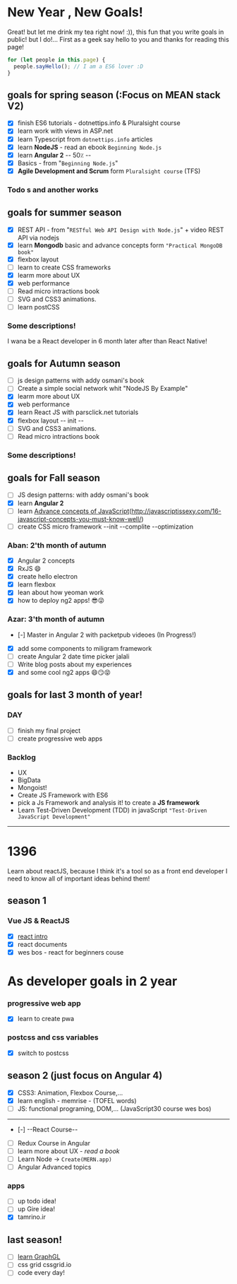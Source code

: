 # New Year , New Goals!

Great! but let me drink my tea right now! :)), this fun that you write goals in public! but I do!...
First as a geek say hello to you and thanks for reading this page!

```js
for (let people in this.page) {
  people.sayHello(); // I am a ES6 lover :D
}
```

## goals for spring season (:Focus on MEAN stack V2)

* [x] finish ES6 tutorials - dotnettips.info & Pluralsight course
* [x] learn work with views in ASP.net
* [x] learn Typescript from `dotnettips.info` articles
* [x] learn **NodeJS** - read an ebook `Beginning Node.js`
* [x] learn **Angular 2** -- 50٪ --
* [x] Basics - from "`Beginning Node.js`"
* [x] **Agile Development and Scrum** form `Pluralsight course` (TFS)

### Todo s and another works

## goals for summer season

* [x] REST API - from "`RESTful Web API Design with Node.js`" + video REST API via nodejs
* [x] learn **Mongodb** basic and advance concepts form `"Practical MongoDB book"`
* [x] flexbox layout
* [ ] learn to create CSS frameworks
* [x] learm more about UX
* [x] web performance
* [ ] Read micro intractions book
* [ ] SVG and CSS3 animations.
* [ ] learn postCSS

### Some descriptions!

I wana be a React developer in 6 month later after than React Native!

## goals for Autumn season

* [ ] js design patterns with addy osmani's book
* [ ] Create a simple social network whit "NodeJS By Example"
* [x] learm more about UX
* [x] web performance
* [x] learn React JS with parsclick.net tutorials
* [x] flexbox layout -- init --
* [ ] SVG and CSS3 animations.
* [ ] Read micro intractions book

### Some descriptions!

## goals for Fall season

* [ ] JS design patterns: with addy osmani's book
* [x] learn **Angular 2**
* [ ] learn [Advance concepts of JavaScript](?)(http://javascriptissexy.com/16-javascript-concepts-you-must-know-well/)
* [ ] create CSS micro framework --init --complite --optimization

### Aban: 2'th month of autumn

* [x] Angular 2 concepts
* [x] RxJS 😄
* [x] create hello electron
* [x] learn flexbox
* [x] lean about how yeoman work
* [x] how to deploy ng2 apps! 😎😜

### Azar: 3'th month of autumn

* [-] Master in Angular 2 with packetpub videoes (In Progress!)
* [x] add some components to miligram framework
* [ ] create Angular 2 date time picker jalali
* [ ] Write blog posts about my experiences
* [x] and some cool ng2 apps 😄😏😝

## goals for last 3 month of year!

### DAY

* [ ] finish my final project
* [ ] create progressive web apps

### Backlog

* UX
* BigData
* Mongoist!
* Create JS Framework with ES6
* pick a Js Framework and analysis it! to create a **JS framework**
* Learn Test-Driven Development (TDD) in javaScript `"Test-Driven JavaScript Development"`

---

# 1396

Learn about reactJS, because I think it's a tool so as a front end developer I need to know all of important ideas behind them!

## season 1

### Vue JS & ReactJS

* [x] [react intro ](https://github.com/ericvicenti/intro-to-react)
* [x] react documents
* [x] wes bos - react for beginners couse

# As developer goals in 2 year

### progressive web app

* [x] learn to create pwa

### postcss and css variables

* [x] switch to postcss

## season 2 (just focus on Angular 4)

* [x] CSS3: Animation, Flexbox Course,...
* [x] learn english - memrise - (TOFEL words)
* [ ] JS: functional programing, DOM,... (JavaScript30 course wes bos)

---

* [-] --React Course--
* [ ] Redux Course in Angular
* [ ] learn more about UX - _read a book_
* [ ] Learn Node -> `Create(MERN.app)`
* [ ] Angular Advanced topics

### apps

* [ ] up todo idea!
* [ ] up Gire idea!
* [x] tamrino.ir

## last season!

* [ ] [learn GraphGL ](https://medium.com/@kalin.chernev/the-guide-to-learn-graphql-i-wish-i-found-few-months-go-97f9d9ca6f12s)
* [ ] css grid cssgrid.io
* [ ] code every day!
